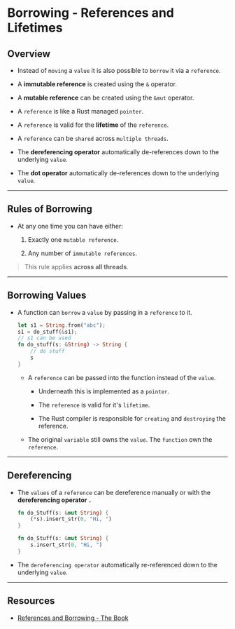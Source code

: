 # Borrowing - References and Lifetimes

## Overview

* Instead of `moving` a `value` it is also possible to `borrow` it via a `reference`.

* A __immutable reference__ is created using the `&` operator.

* A __mutable reference__ can be created using the `&mut` operator.

* A `reference` is like a Rust managed `pointer`.

* A `reference` is valid for the __lifetime__ of the `reference`.

* A `reference` can be `shared` across `multiple threads`.

* The __dereferencing operator__ automatically de-references down to the underlying `value`.

* The __dot operator__ automatically de-references down to the underlying `value`.

---

## Rules of Borrowing

* At any one time you can have either:

    1. Exactly one `mutable reference`.

    2. Any number of `immutable references`.

> This rule applies __across all threads__.

---

## __Borrowing Values__

* A function can `borrow` a `value` by passing in a `reference` to it.

    ```rust
    let s1 = String.from("abc");
    s1 = do_stuff(&s1);
    // s1 can be used
    fn do_stuff(s: &String) -> String {
        // do stuff
        s
    }
    ```

    * A `reference` can be passed into the function instead of the `value`. 

        * Underneath this is implemented as a `pointer`.

        * The `reference` is valid for it's `lifetime`.

        * The Rust compiler is responsible for `creating` and `destroying` the reference.
    
    * The original `variable` still owns the `value`. The `function` own the `reference`. 

---

## Dereferencing

* The `values` of a `reference` can be dereference manually or with the __dereferencing operator `.`__
    
    ```rust
    fn do_Stuff(s: &mut String) {
        (*s).insert_str(0, "Hi, ")
    }
    ```

    ```rust
    fn do_Stuff(s: &mut String) {
        s.insert_str(0, "Hi, ")
    }
    ```

* The `dereferencing operator` automatically re-referenced down to the underlying `value`.

---

## Resources

* [References and Borrowing - The Book](https://doc.rust-lang.org/book/ch04-02-references-and-borrowing.html)